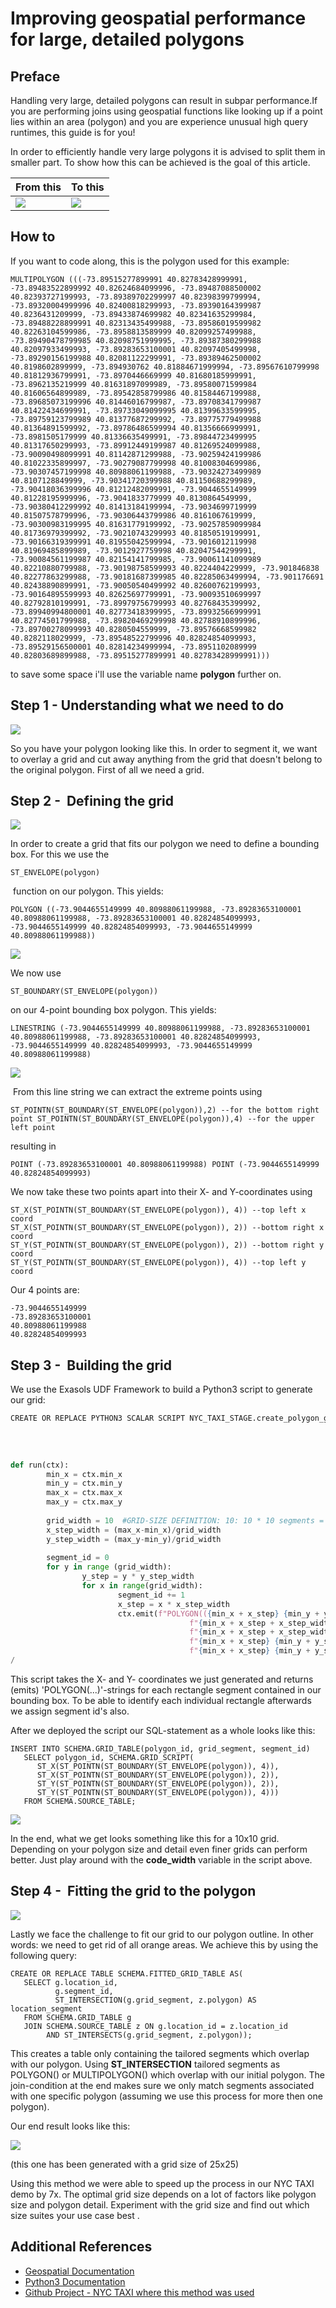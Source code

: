 # Improving geospatial performance for large, detailed polygons 
## Preface

Handling very large, detailed polygons can result in subpar performance.If you are performing joins using geospatial functions like looking up if a point lies within an area (polygon) and you are experience unusual high query runtimes, this guide is for you!

In order to efficiently handle very large polygons it is advised to split them in smaller part. To show how this can be achieved is the goal of this article.


|  From this |  To this |
| --------- | ---------- | 
|![](images/big.png) | ![](images/2020-06-04-16_03_48.png) |


## How to

If you want to code along, this is the polygon used for this example:


```markup
MULTIPOLYGON (((-73.89515277899991 40.82783428999991, -73.89483522899992 40.82624684099996, -73.89487088500002 40.82393727199993, -73.89389702299997 40.82398399799994, -73.89320004999996 40.82400818299993, -73.89390164399987 40.8236431209999, -73.89433874699982 40.82341635299984, -73.89488228899991 40.82313435499988, -73.89586019599982 40.82263104599986, -73.8958813589999 40.82099257499988, -73.89490478799985 40.82098751999995, -73.89387380299988 40.82097933499993, -73.89283653100001 40.82097405499998, -73.89290156199988 40.82081122299991, -73.89389462500002 40.8198602899999, -73.894930762 40.81884671999994, -73.89567610799998 40.81812936799991, -73.8970446669999 40.81680185999991, -73.8962135219999 40.81631897099989, -73.89580071599984 40.81606564899989, -73.89542858799986 40.81584467199988, -73.89685073199996 40.81446016799987, -73.89708341799987 40.81422434699991, -73.89733049099995 40.81399633599995, -73.89759123799989 40.81377687299992, -73.89775779499988 40.81364891599992, -73.89786486599994 40.81356666999991, -73.8981505179999 40.81336635499991, -73.89844723499995 40.81317650299993, -73.89912449199987 40.81269524099988, -73.90090498099991 40.81142871299988, -73.90259424199986 40.81022335899997, -73.90279087799998 40.81008304699986, -73.90307457199998 40.80988061199988, -73.90324273499989 40.8107128849999, -73.90341720399988 40.81150688299989, -73.90418036399996 40.81212482099991, -73.9044655149999 40.81228195999996, -73.9041833779999 40.8130864549999, -73.90380412299992 40.81413184199994, -73.9034699719999 40.81507578799996, -73.90306443799986 40.8161067619999, -73.90300983199995 40.81631779199992, -73.90257859099984 40.81736979399992, -73.90210743299993 40.81850519199991, -73.90166319399991 40.81955042599994, -73.9016012119998 40.81969485899989, -73.9012927759998 40.82047544299991, -73.90084561199987 40.82154141799985, -73.90061141099989 40.82210880799988, -73.90198758599993 40.8224404229999, -73.901846838 40.82277863299988, -73.90181687399985 40.82285063499994, -73.901176691 40.82438890899991, -73.90050540499992 40.82600762199993, -73.90164895599993 40.82625697799991, -73.90093510699997 40.82792810199991, -73.89979756799993 40.82768435399992, -73.89940994800001 40.82773418399995, -73.89932566999991 40.82774501799988, -73.89820469299998 40.82788910899996, -73.89700278099993 40.8280504559999, -73.89576668599982 40.8282118029999, -73.89548522799996 40.82824854099993, -73.89529156500001 40.82814234999994, -73.8951102089999 40.82803689899988, -73.89515277899991 40.82783428999991)))
```


to save some space i'll use the variable name **polygon** further on.

## Step 1 - Understanding what we need to do

![](images/big.png)

So you have your polygon looking like this. In order to segment it, we want to overlay a grid and cut away anything from the grid that doesn't belong to the original polygon. First of all we need a grid.

## Step 2 -  Defining the grid

![](images/2020-06-19-11_05_52.png)

In order to create a grid that fits our polygon we need to define a bounding box. For this we use the


```markup
ST_ENVELOPE(polygon)
```
 function on our polygon. This yields:


```markup
POLYGON ((-73.9044655149999 40.80988061199988, -73.89283653100001 40.80988061199988, -73.89283653100001 40.82824854099993, -73.9044655149999 40.82824854099993, -73.9044655149999 40.80988061199988))
```
![](images/2020-06-19-11_32_37-Presentation1.png)

We now use


```markup
ST_BOUNDARY(ST_ENVELOPE(polygon))
```
on our 4-point bounding box polygon. This yields:


```markup
LINESTRING (-73.9044655149999 40.80988061199988, -73.89283653100001 40.80988061199988, -73.89283653100001 40.82824854099993, -73.9044655149999 40.82824854099993, -73.9044655149999 40.80988061199988)
```
![](images/2020-06-19-11_42_41-Presentation1.png)

 From this line string we can extract the extreme points using


```markup
ST_POINTN(ST_BOUNDARY(ST_ENVELOPE(polygon)),2) --for the bottom right point ST_POINTN(ST_BOUNDARY(ST_ENVELOPE(polygon)),4) --for the upper left point
```
resulting in


```markup
POINT (-73.89283653100001 40.80988061199988) POINT (-73.9044655149999 40.82824854099993)
```
We now take these two points apart into their X- and Y-coordinates using


```markup
ST_X(ST_POINTN(ST_BOUNDARY(ST_ENVELOPE(polygon)), 4)) --top left x coord 
ST_X(ST_POINTN(ST_BOUNDARY(ST_ENVELOPE(polygon)), 2)) --bottom right x coord 
ST_Y(ST_POINTN(ST_BOUNDARY(ST_ENVELOPE(polygon)), 2)) --bottom right y coord 
ST_Y(ST_POINTN(ST_BOUNDARY(ST_ENVELOPE(polygon)), 4)) --top left y coord
```
Our 4 points are:


```markup
-73.9044655149999     
-73.89283653100001     
40.80988061199988     
40.82824854099993
```
## Step 3 -  Building the grid

We use the Exasols UDF Framework to build a Python3 script to generate our grid:


```python
CREATE OR REPLACE PYTHON3 SCALAR SCRIPT NYC_TAXI_STAGE.create_polygon_grid(     min_x DECIMAL(15,13), 
                                                                                max_x DECIMAL(15,13), 
                                                                                min_y DECIMAL(15,13), 
                                                                                max_y DECIMAL(15,13)) EMITS (GRID_FIELD VARCHAR(500), SEGMENT_ID DECIMAL(3)) AS
 
def run(ctx):
        min_x = ctx.min_x
        min_y = ctx.min_y
        max_x = ctx.max_x
        max_y = ctx.max_y
 
        grid_width = 10  #GRID-SIZE DEFINITION: 10: 10 * 10 segments = 100 segments
        x_step_width = (max_x-min_x)/grid_width
        y_step_width = (max_y-min_y)/grid_width
 
        segment_id = 0
        for y in range (grid_width):
                y_step = y * y_step_width
                for x in range(grid_width):
                        segment_id += 1
                        x_step = x * x_step_width
                        ctx.emit(f"POLYGON(({min_x + x_step} {min_y + y_step}, "
                                        f"{min_x + x_step + x_step_width} {min_y + y_step}, "
                                        f"{min_x + x_step + x_step_width} {min_y + y_step + y_step_width}, "
                                        f"{min_x + x_step} {min_y + y_step + y_step_width}, "
                                        f"{min_x + x_step} {min_y + y_step}))", segment_id)
/
```


This script takes the X- and Y- coordinates we just generated and returns (emits) 'POLYGON(...)'-strings for each rectangle segment contained in our bounding box. To be able to identify each individual rectangle afterwards we assign segment id's also.

After we deployed the script our SQL-statement as a whole looks like this:


```markup
INSERT INTO SCHEMA.GRID_TABLE(polygon_id, grid_segment, segment_id)
   SELECT polygon_id, SCHEMA.GRID_SCRIPT(
      ST_X(ST_POINTN(ST_BOUNDARY(ST_ENVELOPE(polygon)), 4)),
      ST_X(ST_POINTN(ST_BOUNDARY(ST_ENVELOPE(polygon)), 2)),
      ST_Y(ST_POINTN(ST_BOUNDARY(ST_ENVELOPE(polygon)), 2)),
      ST_Y(ST_POINTN(ST_BOUNDARY(ST_ENVELOPE(polygon)), 4)))
   FROM SCHEMA.SOURCE_TABLE;
```


![](images/2020-06-19-11_54_44-Presentation1.png)

In the end, what we get looks something like this for a 10x10 grid. Depending on your polygon size and detail even finer grids can perform better. Just play around with the **code_width** variable in the script above.

  
## Step 4 -  Fitting the grid to the polygon

![](images/2020-06-19-11_54_44-Presentation2.png)

Lastly we face the challenge to fit our grid to our polygon outline. In other words: we need to get rid of all orange areas. We achieve this by using the following query:


```markup
CREATE OR REPLACE TABLE SCHEMA.FITTED_GRID_TABLE AS(
   SELECT g.location_id, 
          g.segment_id, 
          ST_INTERSECTION(g.grid_segment, z.polygon) AS location_segment
   FROM SCHEMA.GRID_TABLE g
   JOIN SCHEMA.SOURCE_TABLE z ON g.location_id = z.location_id 
        AND ST_INTERSECTS(g.grid_segment, z.polygon));
```
This creates a table only containing the tailored segments which overlap with our polygon. Using **ST_INTERSECTION** tailored segments as POLYGON() or MULTIPOLYGON() which overlap with our initial polygon. The join-condition at the end makes sure we only match segments associated with one specific polygon (assuming we use this process for more then one polygon).

Our end result looks like this:

![](images/2020-06-04-16_03_48.png)

(this one has been generated with a grid size of 25x25)

Using this method we were able to speed up the process in our NYC TAXI demo by 7x. The optimal grid size depends on a lot of factors like polygon size and polygon detail. Experiment with the grid size and find out which size suites your use case best  .

## Additional References

* [Geospatial Documentation](https://docs.exasol.com/sql_references/geospatialdata/geospatialdata_overview.htm)
* [Python3 Documentation](https://docs.exasol.com/database_concepts/udf_scripts/python3.htm)
* [Github Project - NYC TAXI where this method was used](https://github.com/exasol/opendata-examples/tree/master/nyc_taxi)
